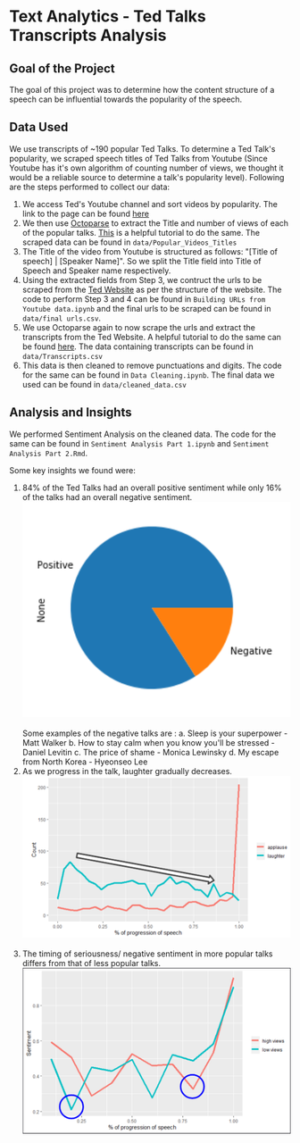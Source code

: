 # Text Analytics - Ted Talks Transcripts Analysis

## Goal of the Project
The goal of this project was to determine how the content structure of a speech can be influential towards the popularity of the speech.

## Data Used
We use transcripts of ~190 popular Ted Talks. To determine a Ted Talk's popularity, we scraped speech titles of Ted Talks from Youtube (Since Youtube has it's own algorithm of counting number of views, we thought it would be a reliable source to determine a talk's popularity level). 
Following are the steps performed to collect our data:
1. We access Ted's Youtube channel and sort videos by popularity. The link to the page can be found [here](https://www.youtube.com/user/TEDtalksDirector/videos?view=0&sort=p&flow=grid)
2. We then use [Octoparse](https://www.octoparse.com/) to extract the Title and number of views of each of the popular talks. [This](https://www.octoparse.com/tutorial-7/scraping-video-info-from-youtube) is a helpful tutorial to do the same. The scraped data can be found in `data/Popular_Videos_Titles`
3. The Title of the video from Youtube is structured as follows: "[Title of speech] | [Speaker Name]". So we split the Title field into Title of Speech and Speaker name respectively.
4. Using the extracted fields from Step 3, we contruct the urls to be scraped from the [Ted Website](https://www.ted.com/talks) as per the structure of the website. The code to perform Step 3 and 4 can be found in `Building URLs from Youtube data.ipynb` and the final urls to be scraped can be found in `data/final urls.csv`.
5. We use Octoparse again to now scrape the urls and extract the transcripts from the Ted Website. A helpful tutorial to do the same can be found [here](https://www.octoparse.com/tutorial-7/extract-data-with-a-list-of-urls). The data containing transcripts can be found in `data/Transcripts.csv`
6. This data is then cleaned to remove punctuations and digits. The code for the same can be found in `Data Cleaning.ipynb`. The final data we used can be found in `data/cleaned_data.csv`

## Analysis and Insights
We performed Sentiment Analysis on the cleaned data. The code for the same can be found in `Sentiment Analysis Part 1.ipynb` and `Sentiment Analysis Part 2.Rmd`. 

Some key insights we found were:
1. 84% of the Ted Talks had an overall positive sentiment while only 16% of the talks had an overall negative sentiment.<br>
<img src="https://github.com/akankshimody/Text-Analytics/blob/master/Ted%20Talks%20Transcript%20Analysis/images/Neg_vs_Pos.PNG" alt="Image1" width="500"/><br><br>
Some examples of the negative talks are :
  a. Sleep is your superpower - Matt Walker
  b. How to stay calm when you know you'll be stressed - Daniel Levitin
  c. The price of shame - Monica Lewinsky
  d. My escape from North Korea - Hyeonseo Lee
2. As we progress in the talk, laughter gradually decreases.<br>
<img src="https://github.com/akankshimody/Text-Analytics/blob/master/Ted%20Talks%20Transcript%20Analysis/images/Laughter%20Position%20with%20time.PNG" alt="Image2" width="500"/><br><br>
3. The timing of seriousness/ negative sentiment in more popular talks differs from that of less popular talks.<br>
<img src="https://github.com/akankshimody/Text-Analytics/blob/master/Ted%20Talks%20Transcript%20Analysis/images/Sentiment%20Timing.PNG" alt="Image3" width="500"/><br><br>
